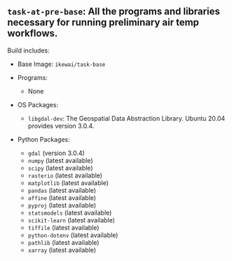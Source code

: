 ## `task-at-pre-base`: All the programs and libraries necessary for running preliminary air temp workflows.

Build includes:

* Base Image: `ikewai/task-base`

* Programs:
    * None

* OS Packages:
    * `libgdal-dev`: The Geospatial Data Abstraction Library. Ubuntu 20.04 provides version 3.0.4.

* Python Packages:
    * `gdal` (version 3.0.4)
    * `numpy` (latest available) 
    * `scipy` (latest available)
    * `rasterio` (latest available)
    * `matplotlib` (latest available)
    * `pandas` (latest available)
    * `affine` (latest available)
    * `pyproj` (latest available)
    * `statsmodels` (latest available)
    * `scikit-learn` (latest available)
    * `tiffile` (latest available)
    * `python-dotenv` (latest available)
    * `pathlib` (latest available)
    * `xarray` (latest available)

